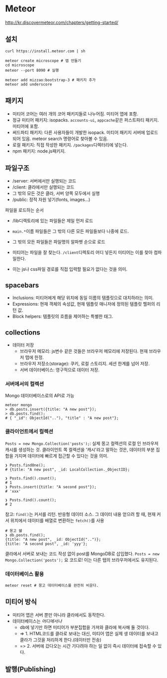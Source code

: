 # Meteor

http://kr.discovermeteor.com/chapters/getting-started/

## 설치
```shell
curl https://install.meteor.com | sh

meteor create microscope # 앱 만들기
cd microscope
meteor --port 8090 # 실행

meteor add mizzao:bootstrap-3 # 패키지 추가
meteor add underscore
```

## 패키지
- 미티어 코어는 여러 개의 코어 패키지들로 나누어짐. 미티어 앱에 포함.
- 정규 미티어 패키지: isopacks. `accounts-ui`, `appcache`같은 퍼스트파티 패키지. 미티어에 포함.
- 써드파티 패키지: 다른 사용자들이 개발한 isopack. 미티어 패키지 서버에 업로드되어 있음. meteor search 명령어로 찾아볼 수 있음.
- 로컬 패키지: 직접 작성한 패키지. `/packages`디렉터리에 넣는다.
- npm 패키지: node.js패키지.

## 파일구조
- /server: 서버에서만 실행되는 코드
- /client: 클라에서만 실행되는 코드
- 그 밖의 모든 것은 클라, 서버 양쪽 모두에서 실행
- /public: 정적 자원 넣기(fonts, images...)

파일을 로드하는 순서

- /lib디렉토리에 있는 파일들은 제일 먼저 로드
- `main.*`이름 파일들은 그 밖의 다른 모든 파일들보다 나중에 로드.
- 그 밖의 모든 파일들은 파일명의 알파벳 순으로 로드

- 미티어는 파일을 잘 찾는다. `/client`디렉토리 어디 넣든지 미티어는 이를 찾아 컴파일한다.
- 이는 js나 css파일 경로를 직접 입력할 필요가 없다는 것을 의미.

## spacebars
- Inclusions: 미티어에게 해당 위치에 동일 이름의 템플릿으로 대치하라는 의미.
- Expressions: 현재 객체의 속성값, 현재 템플릿 매니저에 정의된 템플릿 헬퍼의 리턴 값.
- Block helpers: 템플릿의 흐름을 제어하는 특별한 태그.

## collections
- 데이터 저장
    + 브라우저 메모리: js변수 같은 것들은 브라우저 메모리에 저장된다. 현재 브라우저 탭에 한정.
    + 브라우저 저장소(storage): 쿠키, 로컬 스토리지. 세션 한계를 넘어 저장.
    + 서버 데이터베이스: 영구적으로 데이터 저장.

### 서버에서의 컬렉션
Mongo 데이터베이스로의 API로 가능
```shell
meteor mongo
> db.posts.insert({title: "A new post"});
> db.posts.find();
# { "_id": ObjectId(".."), "title" : "A new post"};
```

### 클라이언트에서 컬렉션
`Posts = new Mongo.Collection('posts');`: 실제 몽고 컬렉션의 로컬 인 브라우저 캐시를 생성하는 것. 
클라이언트 쪽 컬렉션을 '캐시'라고 말하는 것은, 데이터의 부분 집합을 가지며 데이터에 빠르게 접근할 수 있다는 것을 의미.
```shell
❯ Posts.findOne();
# {title: "A new post", _id: LocalCollection._ObjectID};

❯ Posts.find().count();
# 1
❯ Posts.insert({title: "A second post"});
# 'xxx'

❯ Posts.find().count();
# 2
```
참고: `find()`는 커서를 리턴. 반응형 데이터 소스. 그 데이터 내용 얻으려 할 때, 현재 커서 위치에서 데이터를 배열로 변환하는 `fetch()`를 사용


```shell
# 몽고 쉘
❯ db.posts.find();
{title: "A new post", _id: ObjectId("..")};
{title: "A second post", _id: 'yyy'};
```

클라에서 서버로 보내는 코드 작성 없이 post를 MongoDB로 삽입했다.
`Posts = new Mongo.Collection('posts');` 요 코드로!
이는 다른 탭의 브라우저에서도 유지된다.

### 데이터베이스 활용
```shell
meteor reset # 몽고 데이터베이스를 완전히 비운다.
```

## 미티어 방식
- 미티어 앱은 서버 뿐만 아니라 클라에서도 동작한다.
- 데이터베이스는 *어디에서나*
    + db에 넣기만 하면 미티어가 부분집합을 가져와 클라에 복사해 둘 것이다.
    + => 1. HTML코드를 클라로 보내는 대신, 미티어 앱은 실제 생 데이터를 보내고 클라가 그것을 처리하게 한다.(데이터만 전송)
    + => 2. 서버에 갔다오는 시간 기다려야 하는 일 없이 즉시 데이터에 접속할 수 있다.

## 발행(Publishing)

